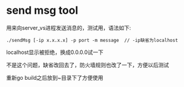 # send msg tool

用来向server_vs进程发送消息的，测试用，语法如下:
```
./sendMsg [-ip x.x.x.x] -p port -m message  // -ip缺省为localhost

```
localhost显示被拒绝，换成0.0.0.0试一下

不是这个问题，缺省改回去了，防火墙规则也改了一下，方便以后测试

重新go build之后放到~目录下了方便使用